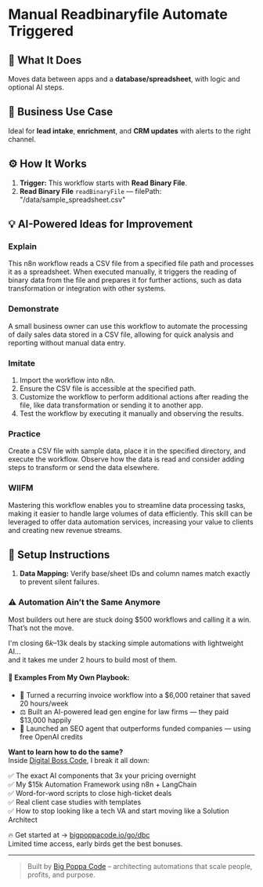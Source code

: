 # Manual Readbinaryfile Automate Triggered
  ## 🚀 What It Does
  Moves data between apps and a **database/spreadsheet**, with logic and optional AI steps.
  
  ## 💼 Business Use Case
  Ideal for **lead intake**, **enrichment**, and **CRM updates** with alerts to the right channel.
  
  ## ⚙️ How It Works
  1. **Trigger:** This workflow starts with **Read Binary File**.
  2. **Read Binary File** `readBinaryFile` — filePath: "/data/sample_spreadsheet.csv"
  
  ## 💡 AI-Powered Ideas for Improvement
  ### Explain
This n8n workflow reads a CSV file from a specified file path and processes it as a spreadsheet. When executed manually, it triggers the reading of binary data from the file and prepares it for further actions, such as data transformation or integration with other systems.

### Demonstrate
A small business owner can use this workflow to automate the processing of daily sales data stored in a CSV file, allowing for quick analysis and reporting without manual data entry.

### Imitate
1. Import the workflow into n8n.
2. Ensure the CSV file is accessible at the specified path.
3. Customize the workflow to perform additional actions after reading the file, like data transformation or sending it to another app.
4. Test the workflow by executing it manually and observing the results.

### Practice
Create a CSV file with sample data, place it in the specified directory, and execute the workflow. Observe how the data is read and consider adding steps to transform or send the data elsewhere.

### WIIFM
Mastering this workflow enables you to streamline data processing tasks, making it easier to handle large volumes of data efficiently. This skill can be leveraged to offer data automation services, increasing your value to clients and creating new revenue streams.
  
  ## 🔧 Setup Instructions
  1. **Data Mapping:** Verify base/sheet IDs and column names match exactly to prevent silent failures.
  
### ⚠️ Automation Ain’t the Same Anymore

Most builders out here are stuck doing $500 workflows and calling it a win.  
That’s not the move.  

I'm closing $6k–$13k deals by stacking simple automations with lightweight AI...  
and it takes me under 2 hours to build most of them.

#### 🧠 Examples From My Own Playbook:
- 🔁 Turned a recurring invoice workflow into a $6,000 retainer that saved 20 hours/week  
- ⚖️ Built an AI-powered lead gen engine for law firms — they paid $13,000 happily  
- 🚀 Launched an SEO agent that outperforms funded companies — using free OpenAI credits  

**Want to learn how to do the same?**  
Inside [Digital Boss Code](https://bigpoppacode.io/go/dbc), I break it all down:

✅ The exact AI components that 3x your pricing overnight  
✅ My $15k Automation Framework using n8n + LangChain  
✅ Word-for-word scripts to close high-ticket deals  
✅ Real client case studies with templates  
✅ How to stop looking like a tech VA and start moving like a Solution Architect  

🔥 Get started at → [bigpoppacode.io/go/dbc](https://bigpoppacode.io/go/dbc)  
Limited time access, early birds get the best bonuses.

---
> Built by [Big Poppa Code](https://bigpoppacode.io) – architecting automations that scale people, profits, and purpose.
  